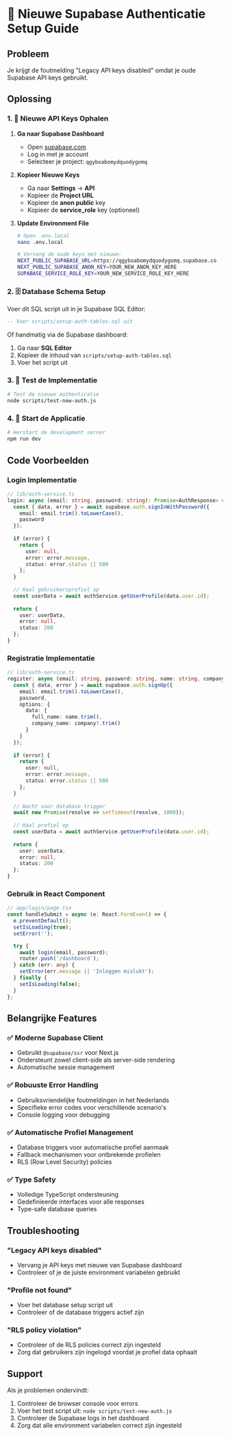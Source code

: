 # 🔐 Nieuwe Supabase Authenticatie Setup Guide

## Probleem
Je krijgt de foutmelding "Legacy API keys disabled" omdat je oude Supabase API keys gebruikt.

## Oplossing

### 1. 🔑 Nieuwe API Keys Ophalen

1. **Ga naar Supabase Dashboard**
   - Open [supabase.com](https://supabase.com)
   - Log in met je account
   - Selecteer je project: `qgyboabomydquodygomq`

2. **Kopieer Nieuwe Keys**
   - Ga naar **Settings** → **API**
   - Kopieer de **Project URL**
   - Kopieer de **anon public** key
   - Kopieer de **service_role** key (optioneel)

3. **Update Environment File**
   ```bash
   # Open .env.local
   nano .env.local
   
   # Vervang de oude keys met nieuwe:
   NEXT_PUBLIC_SUPABASE_URL=https://qgyboabomydquodygomq.supabase.co
   NEXT_PUBLIC_SUPABASE_ANON_KEY=YOUR_NEW_ANON_KEY_HERE
   SUPABASE_SERVICE_ROLE_KEY=YOUR_NEW_SERVICE_ROLE_KEY_HERE
   ```

### 2. 🗄️ Database Schema Setup

Voer dit SQL script uit in je Supabase SQL Editor:

```sql
-- Voer scripts/setup-auth-tables.sql uit
```

Of handmatig via de Supabase dashboard:
1. Ga naar **SQL Editor**
2. Kopieer de inhoud van `scripts/setup-auth-tables.sql`
3. Voer het script uit

### 3. 🧪 Test de Implementatie

```bash
# Test de nieuwe authenticatie
node scripts/test-new-auth.js
```

### 4. 🚀 Start de Applicatie

```bash
# Herstart de development server
npm run dev
```

## Code Voorbeelden

### Login Implementatie
```typescript
// lib/auth-service.ts
login: async (email: string, password: string): Promise<AuthResponse> => {
  const { data, error } = await supabase.auth.signInWithPassword({
    email: email.trim().toLowerCase(),
    password
  });
  
  if (error) {
    return {
      user: null,
      error: error.message,
      status: error.status || 500
    };
  }
  
  // Haal gebruikersprofiel op
  const userData = await authService.getUserProfile(data.user.id);
  
  return {
    user: userData,
    error: null,
    status: 200
  };
}
```

### Registratie Implementatie
```typescript
// lib/auth-service.ts
register: async (email: string, password: string, name: string, company?: string): Promise<AuthResponse> => {
  const { data, error } = await supabase.auth.signUp({
    email: email.trim().toLowerCase(),
    password,
    options: {
      data: {
        full_name: name.trim(),
        company_name: company?.trim()
      }
    }
  });
  
  if (error) {
    return {
      user: null,
      error: error.message,
      status: error.status || 500
    };
  }
  
  // Wacht voor database trigger
  await new Promise(resolve => setTimeout(resolve, 1000));
  
  // Haal profiel op
  const userData = await authService.getUserProfile(data.user.id);
  
  return {
    user: userData,
    error: null,
    status: 200
  };
}
```

### Gebruik in React Component
```typescript
// app/login/page.tsx
const handleSubmit = async (e: React.FormEvent) => {
  e.preventDefault();
  setIsLoading(true);
  setError('');

  try {
    await login(email, password);
    router.push('/dashboard');
  } catch (err: any) {
    setError(err.message || 'Inloggen mislukt');
  } finally {
    setIsLoading(false);
  }
};
```

## Belangrijke Features

### ✅ Moderne Supabase Client
- Gebruikt `@supabase/ssr` voor Next.js
- Ondersteunt zowel client-side als server-side rendering
- Automatische sessie management

### ✅ Robuuste Error Handling
- Gebruiksvriendelijke foutmeldingen in het Nederlands
- Specifieke error codes voor verschillende scenario's
- Console logging voor debugging

### ✅ Automatische Profiel Management
- Database triggers voor automatische profiel aanmaak
- Fallback mechanismen voor ontbrekende profielen
- RLS (Row Level Security) policies

### ✅ Type Safety
- Volledige TypeScript ondersteuning
- Gedefinieerde interfaces voor alle responses
- Type-safe database queries

## Troubleshooting

### "Legacy API keys disabled"
- Vervang je API keys met nieuwe van Supabase dashboard
- Controleer of je de juiste environment variabelen gebruikt

### "Profile not found"
- Voer het database setup script uit
- Controleer of de database triggers actief zijn

### "RLS policy violation"
- Controleer of de RLS policies correct zijn ingesteld
- Zorg dat gebruikers zijn ingelogd voordat je profiel data ophaalt

## Support

Als je problemen ondervindt:
1. Controleer de browser console voor errors
2. Voer het test script uit: `node scripts/test-new-auth.js`
3. Controleer de Supabase logs in het dashboard
4. Zorg dat alle environment variabelen correct zijn ingesteld